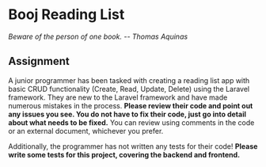 # Booj Reading List
*Beware of the person of one book. -- Thomas Aquinas*
## Assignment
A junior programmer has been tasked with creating a reading list app with basic CRUD functionality (Create, Read, Update, Delete) using the Laravel framework. They are new to the Laravel framework and have made numerous mistakes in the process. **Please review their code and point out any issues you see. You do not have to fix their code, just go into detail about what needs to be fixed.** You can review using comments in the code or an external document, whichever you prefer.

Additionally, the programmer has not written any tests for their code! **Please write some tests for this project, covering the backend and frontend.**
